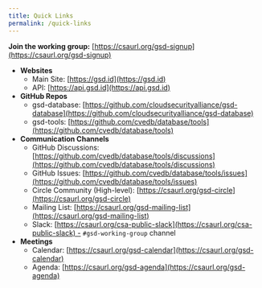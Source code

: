 ```yaml
---
title: Quick Links
permalink: /quick-links
---
```


**Join the working group:** [https://csaurl.org/gsd-signup](https://csaurl.org/gsd-signup)

- **Websites**
	- Main Site: [https://gsd.id](https://gsd.id)
	- API: [https://api.gsd.id](https://api.gsd.id)
- **GitHub Repos**
	- gsd-database: [https://github.com/cloudsecurityalliance/gsd-database](https://github.com/cloudsecurityalliance/gsd-database)
	- gsd-tools: [https://github.com/cvedb/database/tools](https://github.com/cvedb/database/tools)
- **Communication Channels**
	- GitHub Discussions: [https://github.com/cvedb/database/tools/discussions](https://github.com/cvedb/database/tools/discussions)
	- GitHub Issues: [https://github.com/cvedb/database/tools/issues](https://github.com/cvedb/database/tools/issues)
	- Circle Community (High-level): [https://csaurl.org/gsd-circle](https://csaurl.org/gsd-circle)
	- Mailing List: [https://csaurl.org/gsd-mailing-list](https://csaurl.org/gsd-mailing-list)
	- Slack: [https://csaurl.org/csa-public-slack](https://csaurl.org/csa-public-slack) - `#gsd-working-group` channel
- **Meetings**
	- Calendar: [https://csaurl.org/gsd-calendar](https://csaurl.org/gsd-calendar)
	- Agenda: [https://csaurl.org/gsd-agenda](https://csaurl.org/gsd-agenda)
